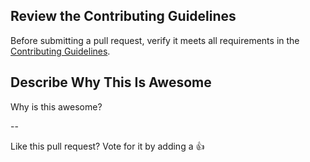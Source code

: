 ## Review the Contributing Guidelines

Before submitting a pull request, verify it meets all requirements in the [Contributing Guidelines](https://github.com/tomhuang12/awesome-k8s-resources/blob/master/contributing.md).

## Describe Why This Is Awesome

Why is this awesome?

--

Like this pull request?  Vote for it by adding a :+1: